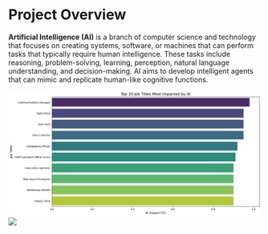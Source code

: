 # Project Overview
**Artificial Intelligence (AI)** is a branch of computer science and technology that focuses on creating systems, software, or machines that can perform tasks that typically require human intelligence. These tasks include reasoning, problem-solving, learning, perception, natural language understanding, and decision-making. AI aims to develop intelligent agents that can mimic and replicate human-like cognitive functions.

![](https://github.com/Sharanrajs/portfollio/blob/main/images/new%201.png)
![](https://github.com/Sharanrajs/portfollio/blob/main/images/new%img5.png)

